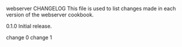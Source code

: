 webserver CHANGELOG
This file is used to list changes made in each version of the webserver cookbook.

0.1.0
Initial release.

change 0
change 1
